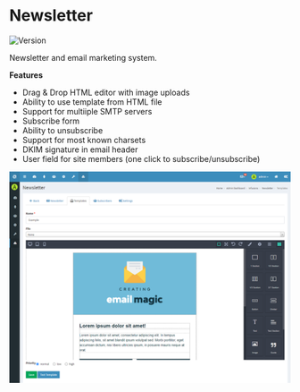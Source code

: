 # Newsletter

![Version](https://img.shields.io/badge/Version-1.0.1-blue.svg)

Newsletter and email marketing system.

**Features**

- Drag & Drop HTML editor with image uploads
- Ability to use template from HTML file
- Support for multiiple SMTP servers
- Subscribe form
- Ability to unsubscribe
- Support for most known charsets
- DKIM signature in email header
- User field for site members (one click to subscribe/unsubscribe)

![Preview](screenshot.png)
